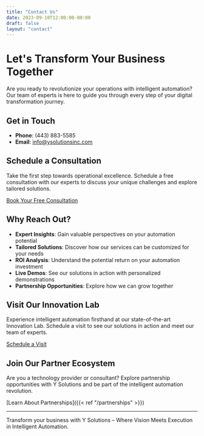 ```yaml
---
title: "Contact Us"
date: 2023-09-10T12:00:00-00:00
draft: false
layout: "contact"
---
```


# Let's Transform Your Business Together

Are you ready to revolutionize your operations with intelligent automation? Our team of experts is here to guide you through every step of your digital transformation journey.

## Get in Touch

- **Phone**: (443) 883-5585
- **Email**: info@ysolutionsinc.com

## Schedule a Consultation

Take the first step towards operational excellence. Schedule a free consultation with our experts to discuss your unique challenges and explore tailored solutions.

[Book Your Free Consultation](#consultation-form)

## Why Reach Out?

- **Expert Insights**: Gain valuable perspectives on your automation potential
- **Tailored Solutions**: Discover how our services can be customized for your needs
- **ROI Analysis**: Understand the potential return on your automation investment
- **Live Demos**: See our solutions in action with personalized demonstrations
- **Partnership Opportunities**: Explore how we can grow together

## Visit Our Innovation Lab

Experience intelligent automation firsthand at our state-of-the-art Innovation Lab. Schedule a visit to see our solutions in action and meet our team of experts.

[Schedule a Visit](#visit-form)

## Join Our Partner Ecosystem

Are you a technology provider or consultant? Explore partnership opportunities with Y Solutions and be part of the intelligent automation revolution.

[Learn About Partnerships]({{< ref "/partnerships" >}})

---

<div id="consultation-form">
  <!-- Add your consultation form here -->
</div>

<div id="visit-form">
  <!-- Add your visit scheduling form here -->
</div>

<div id="partner-form">
  <!-- Add your partnership inquiry form here -->
</div>

Transform your business with Y Solutions – Where Vision Meets Execution in Intelligent Automation.
